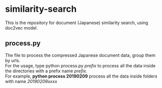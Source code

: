 # similarity-search
This is the repository for document (Japanese) similarity search, using doc2vec model.
## process.py
The file to process the compressed Japanese document data, group them by urls.
<br/>For the usage, type python process.py *prefix* to process all the data inside the directories with a prefix name *prefix*.
<br/>For example, __python process 20190209__ process all the data inside folders with name *20190209xxxx*
